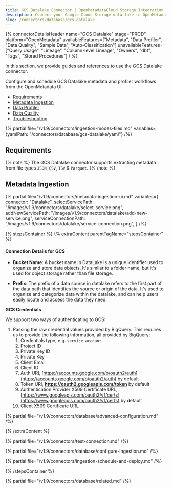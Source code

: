 ```yaml
---
title: GCS Datalake Connector | OpenMetadataCloud Storage Integration
description: Connect your Google Cloud Storage data lake to OpenMetadatawith our comprehensive GCS connector guide. Setup instructions, configuration tips & best practices.
slug: /connectors/database/gcs-datalake
---
```


{% connectorDetailsHeader
name="GCS Datalake"
stage="PROD"
platform="OpenMetadata"
availableFeatures=["Metadata", "Data Profiler", "Data Quality", "Sample Data", "Auto-Classification"]
unavailableFeatures=["Query Usage", "Lineage", "Column-level Lineage", "Owners", "dbt", "Tags", "Stored Procedures"]
/ %}

In this section, we provide guides and references to use the GCS Datalake connector.

Configure and schedule GCS Datalake metadata and profiler workflows from the OpenMetadata UI:
- [Requirements](#requirements)
- [Metadata Ingestion](#metadata-ingestion)
- [Data Profiler](/how-to-guides/data-quality-observability/profiler/workflow)
- [Data Quality](/how-to-guides/data-quality-observability/quality)
- [Troubleshooting](/connectors/database/gcs-datalake/troubleshooting)

{% partial file="/v1.9/connectors/ingestion-modes-tiles.md" variables={yamlPath: "/connectors/database/gcs-datalake/yaml"} /%}

## Requirements

{% note %}
The GCS Datalake connector supports extracting metadata from file types `JSON`, `CSV`, `TSV` & `Parquet`.
{% /note %}

## Metadata Ingestion

{% partial 
  file="/v1.9/connectors/metadata-ingestion-ui.md" 
  variables={
    connector: "Datalake", 
    selectServicePath: "/images/v1.9/connectors/datalake/select-service.png",
    addNewServicePath: "/images/v1.9/connectors/datalake/add-new-service.png",
    serviceConnectionPath: "/images/v1.9/connectors/datalake/service-connection.png",
} 
/%}

{% stepsContainer %}
{% extraContent parentTagName="stepsContainer" %}

#### Connection Details for GCS

- **Bucket Name**: A bucket name in DataLake is a unique identifier used to organize and store data objects.
  It's similar to a folder name, but it's used for object storage rather than file storage.

- **Prefix**: The prefix of a data source in datalake refers to the first part of the data path that identifies the source or origin of the data. It's used to organize and categorize data within the datalake, and can help users easily locate and access the data they need.

**GCS Credentials**

We support two ways of authenticating to GCS:

1. Passing the raw credential values provided by BigQuery. This requires us to provide the following information, all provided by BigQuery:
   1. Credentials type, e.g. `service_account`.
   2. Project ID
   3. Private Key ID
   4. Private Key
   5. Client Email
   6. Client ID
   7. Auth URI, [https://accounts.google.com/o/oauth2/auth](https://accounts.google.com/o/oauth2/auth) by default
   8. Token URI, **https://oauth2.googleapis.com/token** by default
   9. Authentication Provider X509 Certificate URL, [https://www.googleapis.com/oauth2/v1/certs](https://www.googleapis.com/oauth2/v1/certs) by default
   10. Client X509 Certificate URL

{% partial file="/v1.9/connectors/database/advanced-configuration.md" /%}

{% /extraContent %}

{% partial file="/v1.9/connectors/test-connection.md" /%}

{% partial file="/v1.9/connectors/database/configure-ingestion.md" /%}

{% partial file="/v1.9/connectors/ingestion-schedule-and-deploy.md" /%}

{% /stepsContainer %}

{% partial file="/v1.9/connectors/database/related.md" /%}
